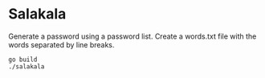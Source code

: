 # Salakala
Generate a password using a password list. Create a words.txt file with the words separated by line breaks.

```
go build
./salakala
```
